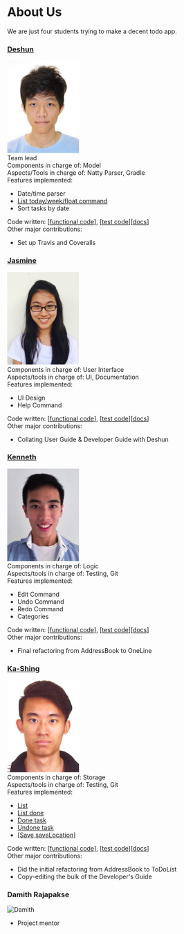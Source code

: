 # About Us 

We are just four students trying to make a decent todo app.

### [Deshun](https://github.com/unusep)
<img src ="https://github.com/CS2103AUG2016-W09-C1/main/blob/master/docs/images/Cai%20Deshun.jpg" width="166" height="213" /><br>
Team lead<br>
Components in charge of: Model<br>
Aspects/Tools in charge of: Natty Parser, Gradle<br>
Features implemented:
- Date/time parser
- [List today/week/float command](https://github.com/CS2103AUG2016-W09-C1/main/blob/master/docs/UserGuide.md#4)
- Sort tasks by date

Code written: [[functional code](../collated/main/A0138848M.md)], [[test code](../collated/test/A0138848M.md)][[docs](../collated/docs/A0138848M.md)]<br>
Other major contributions:
- Set up Travis and Coveralls

### [Jasmine](https://github.com/jasminish) 
<img src="https://github.com/CS2103AUG2016-W09-C1/main/blob/master/docs/images/Jasmine%20Ang.jpg" width="166" height="213" /><br>
Components in charge of: User Interface<br>
Aspects/tools in charge of: UI, Documentation<br>
Features implemented: 
- UI Design
- Help Command

Code written: [[functional code](../collated/main/A0142605N.md)], [[test code](../collated/test/A0142605N.md)][[docs](../collated/docs/A0142605N.md)]<br>
Other major contributions:
- Collating User Guide & Developer Guide with Deshun 

### [Kenneth](https://github.com/Kenneth-LJS) 
<img src="https://github.com/CS2103AUG2016-W09-C1/main/blob/master/docs/images/Kenneth%20Loh.jpg" width="166" height="213" /><br>
Components in charge of: Logic<br>
Aspects/tools in charge of: Testing, Git<br>
Features implemented: 
- Edit Command
- Undo Command
- Redo Command
- Categories

Code written: [[functional code](../collated/main/A0140156R.md)], [[test code](../collated/test/A0140156R.md)][[docs](../collated/docs/A0140156R.md)]<br>
Other major contributions:
- Final refactoring from AddressBook to OneLine

### [Ka-Shing](https://github.com/ongks)
<img src="https://github.com/CS2103AUG2016-W09-C1/main/blob/master/docs/images/Ong%20Ka-Shing.jpg" width="166" height="213" /><br>
Components in charge of: Storage<br>
Aspects/tools in charge of: Testing, Git<br>
Features implemented:
- [List](https://github.com/CS2103AUG2016-W09-C1/main/blob/master/docs/UserGuide.md#4.1-list-all-tasks)
- [List done](https://github.com/CS2103AUG2016-W09-C1/main/blob/master/docs/UserGuide.md#4.5-list-done)
- [Done task](https://github.com/CS2103AUG2016-W09-C1/main/blob/master/docs/UserGuide.md)
- [Undone task](https://github.com/CS2103AUG2016-W09-C1/main/blob/master/docs/UserGuide.md)
- [[Save saveLocation](https://github.com/CS2103AUG2016-W09-C1/main/blob/master/docs/UserGuide)]

Code written: [[functional code](../collated/main/A0121657H.md)], [[test code](../collated/test/A0121657H.md)][[docs](../collated/docs/A0121657H.md)]<br>
Other major contributions:
- Did the initial refactoring from AddressBook to ToDoList 
- Copy-editing the bulk of the Developer's Guide 

### Damith Rajapakse
![Damith](https://github.com/CS2103AUG2016-W09-C1/main/blob/master/docs/images/DamithRajapakse.jpg)
- Project mentor 
